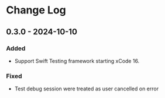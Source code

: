 # Change Log

## 0.3.0 - 2024-10-10

### Added

- Support Swift Testing framework starting xCode 16.

### Fixed

- Test debug session were treated as user cancelled on error
